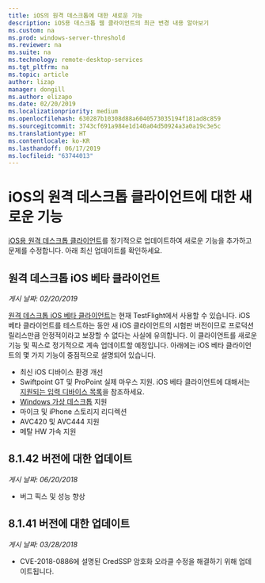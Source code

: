 ```yaml
---
title: iOS의 원격 데스크톱에 대한 새로운 기능
description: iOS용 데스크톱 웹 클라이언트의 최근 변경 내용 알아보기
ms.custom: na
ms.prod: windows-server-threshold
ms.reviewer: na
ms.suite: na
ms.technology: remote-desktop-services
ms.tgt_pltfrm: na
ms.topic: article
author: lizap
manager: dongill
ms.author: elizapo
ms.date: 02/20/2019
ms.localizationpriority: medium
ms.openlocfilehash: 630287b10308d88a6040573035194f181ad8c859
ms.sourcegitcommit: 3743cf691a984e1d140a04d50924a3a0a19c3e5c
ms.translationtype: HT
ms.contentlocale: ko-KR
ms.lasthandoff: 06/17/2019
ms.locfileid: "63744013"
---
```

# <a name="whats-new-for-the-remote-desktop-client-on-ios"></a>iOS의 원격 데스크톱 클라이언트에 대한 새로운 기능

[iOS용 원격 데스크톱 클라이언트](remote-desktop-ios.md)를 정기적으로 업데이트하여 새로운 기능을 추가하고 문제를 수정합니다. 아래 최신 업데이트를 확인하세요.

## <a name="remote-desktop-ios-beta-client"></a>원격 데스크톱 iOS 베타 클라이언트
*게시 날짜: 02/20/2019*

[원격 데스크톱 iOS 베타 클라이언트](remote-desktop-ios.md#download-the-remote-desktop-ios-beta-client)는 현재 TestFlight에서 사용할 수 있습니다. iOS 베타 클라이언트를 테스트하는 동안 새 iOS 클라이언트의 시험판 버전이므로 프로덕션 릴리스만큼 안정적이라고 보장할 수 없다는 사실에 유의합니다. 이 클라이언트를 새로운 기능 및 픽스로 정기적으로 계속 업데이트할 예정입니다. 아래에는 iOS 베타 클라이언트의 몇 가지 기능이 중점적으로 설명되어 있습니다.

- 최신 iOS 디바이스 환경 개선
- Swiftpoint GT 및 ProPoint 실제 마우스 지원. iOS 베타 클라이언트에 대해서는 [지원되는 입력 디바이스 목록](remote-desktop-ios.md#supported-input-devices)을 참조하세요.
- [Windows 가상 데스크톱](https://aka.ms/wvd) 지원
- 마이크 및 iPhone 스토리지 리디렉션
- AVC420 및 AVC444 지원
- 메탈 HW 가속 지원

## <a name="updates-for-version-8142"></a>8\.1.42 버전에 대한 업데이트
*게시 날짜: 06/20/2018*

- 버그 픽스 및 성능 향상

## <a name="updates-for-version-8141"></a>8\.1.41 버전에 대한 업데이트
*게시 날짜: 03/28/2018*

- CVE-2018-0886에 설명된 CredSSP 암호화 오라클 수정을 해결하기 위해 업데이트됩니다.
 
